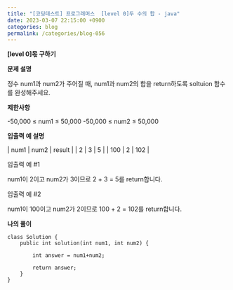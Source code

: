 ```yaml
---
title: "[코딩테스트] 프로그래머스  [level 0]두 수의 합 - java"
date: 2023-03-07 22:15:00 +0900
categories: blog
permalink: /categories/blog-056
---
```



**[level 0]몫 구하기**



**문제 설명**

정수 num1과 num2가 주어질 때, num1과 num2의 합을 return하도록 soltuion 함수를 완성해주세요.

**제한사항**

-50,000 ≤ num1 ≤ 50,000
-50,000 ≤ num2 ≤ 50,000

**입출력 예 설명**

| num1 | num2 | result |
| 2 | 3 | 5 |
| 100 | 2 | 102 |


입출력 예 #1

num1이 2이고 num2가 3이므로 2 + 3 = 5를 return합니다.

입출력 예 #2

num1이 100이고 num2가 2이므로 100 + 2 = 102를 return합니다.

**나의 풀이**

```
class Solution {
    public int solution(int num1, int num2) {
        
        int answer = num1+num2;
        
        return answer;
    }
}
```


